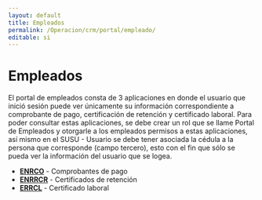 ```yaml
---
layout: default
title: Empleados
permalink: /Operacion/crm/portal/empleado/
editable: si
---
```


# Empleados

El portal de empleados consta de 3 aplicaciones en donde el usuario que inició sesión puede ver únicamente su información correspondiente a comprobante de pago, certificación de retención y certificado laboral.  Para poder consultar estas aplicaciones, se debe crear un rol que se llame Portal de Empleados y otorgarle a los empleados permisos a estas aplicaciones, así mismo en el SUSU - Usuario se debe tener asociada la cédula a la persona que corresponde (campo tercero), esto con el fin que sólo se pueda ver la información del usuario que se logea.


* [**ENRCO**](http://docs.oasiscom.com/Operacion/crm/portal/empleado/enrco) - Comprobantes de pago
* [**ENRRCR**](http://docs.oasiscom.com/Operacion/crm/portal/empleado/enrrcr) - Certificados de retención
* [**ERRCL**](http://docs.oasiscom.com/Operacion/crm/portal/empleado/errcl) - Certificado laboral
